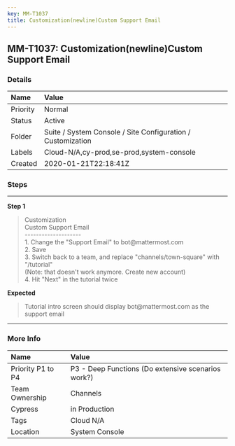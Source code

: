 ```yaml
---
key: MM-T1037
title: Customization(newline)Custom Support Email
---
```


## MM-T1037: Customization(newline)Custom Support Email

### Details

| Name     | Value                                                       |
| :------- | :---------------------------------------------------------- |
| Priority | Normal                                                      |
| Status   | Active                                                      |
| Folder   | Suite / System Console / Site Configuration / Customization |
| Labels   | Cloud-N/A,cy-prod,se-prod,system-console                    |
| Created  | 2020-01-21T22:18:41Z                                        |

### Steps

<hr/>

**Step 1**

> <article>Customization<br />Custom Support Email<br />--------------------<br />1. Change the &quot;Support Email&quot; to bot@mattermost.com<br />2. Save<br />3. Switch back to a team, and replace &quot;channels/town-square&quot; with &quot;/tutorial&quot;<br />(Note: that doesn't work anymore. Create new account)<br />4. Hit &quot;Next&quot; in the tutorial twice</article>

**Expected**

> <article>Tutorial intro screen should display bot@mattermost.com as the support email</article>

<hr/>

### More Info

| Name              | Value                                              |
| :---------------- | :------------------------------------------------- |
| Priority P1 to P4 | P3 - Deep Functions (Do extensive scenarios work?) |
| Team Ownership    | Channels                                           |
| Cypress           | in Production                                      |
| Tags              | Cloud N/A                                          |
| Location          | System Console                                     |
